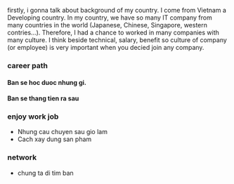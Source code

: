 firstly, i gonna talk about background of my country. I come from Vietnam a Developing country. In my country, we have so many IT company from many countries in the world (Japanese, Chinese, Singapore, western contries...). Therefore, I had a chance to worked in many companies with many culture. I think beside technical, salary, benefit so culture of company (or employee) is very important when you decied join any company.

### career path

#### Ban se hoc duoc nhung gi.



#### Ban se thang tien ra sau

### enjoy work job

- Nhung cau chuyen sau gio lam
- Cach xay dung san pham

### network

- chung ta di tim ban